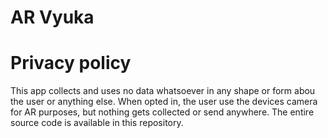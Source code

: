 # AR Vyuka


# Privacy policy

This app collects and uses no data whatsoever in any shape or form abou the user or anything else. When opted in, the user use the devices camera for AR purposes, but nothing gets collected or send anywhere.
The entire source code is available in this repository.
